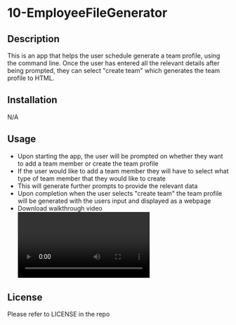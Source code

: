 # 10-EmployeeFileGenerator
## Description
This is an app that helps the user schedule generate a team profile, using the command line. Once the user has entered all the relevant details after being prompted, they can select "create team" which generates the team profile to HTML.

## Installation
N/A

## Usage
- Upon starting the app, the user will be prompted on whether they want to add a team member or create the team profile
- If the user would like to add a team member they will have to select what type of team member that they would like to create
- This will generate further prompts to provide the relevant data
- Upon completion when the user selects "create team" the team profile will be generated with the users input and displayed as a webpage
- Download walkthrough video ![here](./EmployeePortfolioGenerator.webm)

## License
Please refer to LICENSE in the repo